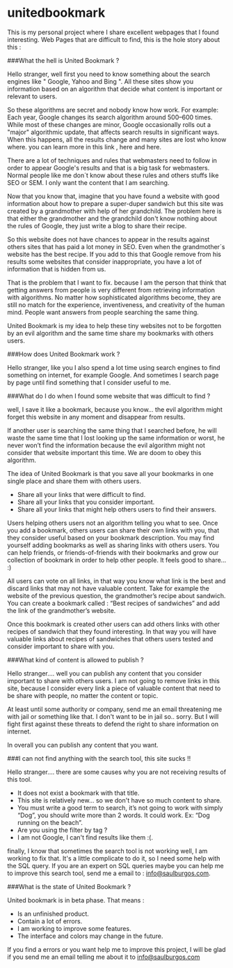 unitedbookmark
==============

This is my personal project where I share excellent webpages that I found interesting. Web Pages that are difficult to find, this is the hole story about this :

###What the hell is United Bookmark ?

Hello stranger, well first you need to know something about the search engines like " Google, Yahoo and Bing ". All these sites show you information based on an algorithm that decide what content is important or relevant to users.

So these algorithms are secret and nobody know how work. For example: Each year, Google changes its search algorithm around 500–600 times. While most of these changes are minor, Google occasionally rolls out a "major" algorithmic update, that affects search results in significant ways. When this happens, all the results change and many sites are lost who know where. you can learn more in this link , here and here.

There are a lot of techniques and rules that webmasters need to follow in order to appear Google's results and that is a big task for webmasters. Normal people like me don´t know about these rules and others stuffs like SEO or SEM. I only want the content that I am searching.

Now that you know that, imagine that you have found a website with good information about how to prepare a super-duper sandwich but this site was created by a grandmother with help of her grandchild. The problem here is that either the grandmother and the grandchild don't know nothing about the rules of Google, they just write a blog to share their recipe.

So this website does not have chances to appear in the results against others sites that has paid a lot money in SEO. Even when the grandmother´s website has the best recipe. If you add to this that Google remove from his results some websites that consider inappropriate, you have a lot of information that is hidden from us.

That is the problem that I want to fix. because I am the person that think that getting answers from people is very different from retrieving information with algorithms. No matter how sophisticated algorithms become, they are still no match for the experience, inventiveness, and creativity of the human mind. People want answers from people searching the same thing.

United Bookmark is my idea to help these tiny websites not to be forgotten by an evil algorithm and the same time share my bookmarks with others users.

###How does United Bookmark work ?

Hello stranger, like you I also spend a lot time using search engines to find something on internet, for example Google. And sometimes I search page by page until find something that I consider useful to me.

###What do I do when I found some website that was difficult to find ?

well, I save it like a bookmark, because you know... the evil algorithm might forget this website in any moment and disappear from results.

If another user is searching the same thing that I searched before, he will waste the same time that I lost looking up the same information or worst, he never won’t find the information because the evil algorithm might not consider that website important this time. We are doom to obey this algorithm.

The idea of United Bookmark is that you save all your bookmarks in one single place and share them with others users.

* Share all your links that were difficult to find.
* Share all your links that you consider important.
* Share all your links that might help others users to find their answers.

Users helping others users not an algorithm telling you what to see. Once you add a bookmark, others users can share their own links with you, that they consider useful based on your bookmark description. You may find yourself adding bookmarks as well as sharing links with others users. You can help friends, or friends-of-friends with their bookmarks and grow our collection of bookmark in order to help other people. It feels good to share… :)

All users can vote on all links, in that way you know what link is the best and discard links that may not have valuable content. Take for example the website of the previous question, the grandmother’s recipe about sandwich. You can create a bookmark called : “Best recipes of sandwiches” and add the link of the grandmother’s website.

Once this bookmark is created other users can add others links with other recipes of sandwich that they found interesting. In that way you will have valuable links about recipes of sandwiches that others users tested and consider important to share with you.

###What kind of content is allowed to publish ?

Hello stranger…. well you can publish any content that you consider important to share with others users. I am not going to remove links in this site, because I consider every link a piece of valuable content that need to be share with people, no matter the content or topic.

At least until some authority or company, send me an email threatening me with jail or something like that. I don't want to be in jail so.. sorry. But I will fight first against these threats to defend the right to share information on internet.

In overall you can publish any content that you want.

###I can not find anything with the search tool, this site sucks !!

Hello stranger…. there are some causes why you are not receiving results of this tool.

* It does not exist a bookmark with that title.
* This site is relatively new... so we don't have so much content to share.
* You must write a good term to search, it’s not going to work with simply “Dog”, you  should write more than 2 words. It could work. Ex: “Dog running on the beach”.
* Are you using the filter by tag ?
* I am not Google, I can't find results like them :(.

finally, I know that sometimes the search tool is not working well, I am working to fix that. It's a little complicate to do it, so I need some help with the SQL query. If you are an expert on SQL queries maybe you can help me to improve this search tool, send me a email to : info@saulburgos.com.

###What is the state of United Bookmark ?

United bookmark is in beta phase. That means :

* Is an unfinished product.
* Contain a lot of errors.
* I am working to improve some features.
* The interface and colors may change in the future.

If you find a errors or you want help me to improve this project, I will be glad if you send me an email telling me about it to info@saulburgos.com 
